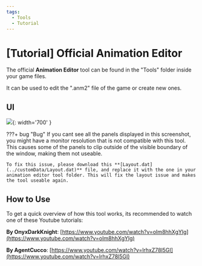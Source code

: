 ```yaml
---
tags:
  - Tools
  - Tutorial
---
```

# [Tutorial] Official Animation Editor

The official **Animation Editor** tool can be found in the "Tools" folder inside your game files.

It can be used to edit the ".anm2" file of the game or create new ones.

## UI
![](../images/animation_editor_ui.png){: width='700' }

???+ bug "Bug"
    If you cant see all the panels displayed in this screenshot, you might have a monitor resolution that is not compatible with this tool. This causes some of the panels to clip outside of the visible boundary of the window, making them not useable.

    To fix this issue, please download this **[Layout.dat](../customData/Layout.dat)** file, and replace it with the one in your animation editor tool folder. This will fix the layout issue and makes the tool useable again.

## How to Use
To get a quick overview of how this tool works, its recommended to watch one of these Youtube tutorials:

**By OnyxDarkKnight**:
[https://www.youtube.com/watch?v=oIm8hhXgYlg](https://www.youtube.com/watch?v=oIm8hhXgYlg)

**By AgentCucco**:
[https://www.youtube.com/watch?v=lrhxZ78l5GI](https://www.youtube.com/watch?v=lrhxZ78l5GI)


